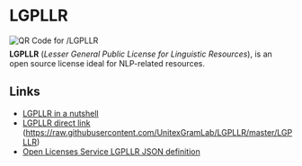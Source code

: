 LGPLLR 
=======

<img src="http://chart.apis.google.com/chart?cht=qr&amp;chs=100x100&amp;choe=UTF-8&amp;chld=H%7C0&amp;chl=http://bit.do/LGPLLR" alt="QR Code for /LGPLLR" style="margin-bottom: -7px"> 

**LGPLLR** (*Lesser General Public License for Linguistic Resources*), is an open source license ideal for NLP-related resources.

Links
----- 

- [LGPLLR in a nutshell](http://2009.rmll.info/IMG/pdf/RMLL2009-Sciences-Sebastien_Paumier-LGPLLR.pdf)
- [LGPLLR direct link](https://raw.githubusercontent.com/UnitexGramLab/LGPLLR/master/LGPLLR) (https://raw.githubusercontent.com/UnitexGramLab/LGPLLR/master/LGPLLR)
- [Open Licenses Service LGPLLR JSON definition](https://raw.githubusercontent.com/UnitexGramLab/LGPLLR/master/LGPLLR.json)
